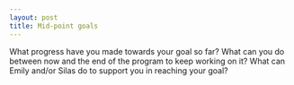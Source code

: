 ```yaml
---
layout: post
title: Mid-point goals
---
```

What progress have you made towards your goal so far?
What can you do between now and the end of the program to keep working on it?
What can Emily and/or Silas do to support you in reaching your goal?
